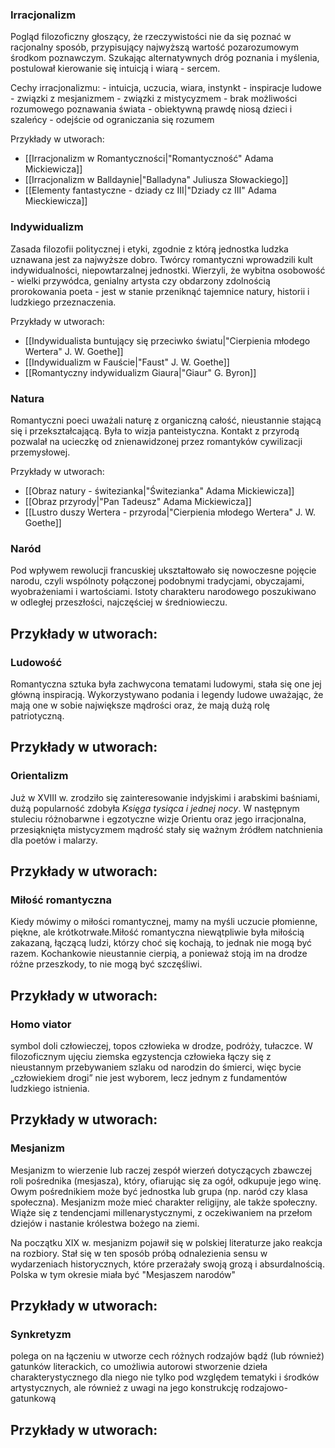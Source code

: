 ### Irracjonalizm
Pogląd filozoficzny głoszący, że rzeczywistości nie da się poznać w racjonalny sposób, przypisujący najwyższą wartość pozarozumowym środkom poznawczym.
Szukając alternatywnych dróg poznania i myślenia, postulował kierowanie się intuicją i wiarą - sercem.
 
Cechy irracjonalizmu:
	-   intuicja, uczucia, wiara, instynkt
	-   inspiracje ludowe
	-   związki z mesjanizmem
	-   związki z mistycyzmem
	-   brak możliwości rozumowego poznawania świata
	-   obiektywną prawdę niosą dzieci i szaleńcy
	-   odejście od ograniczania się rozumem

Przykłady w utworach:
- [[Irracjonalizm w Romantyczności|"Romantyczność" Adama Mickiewicza]] 
- [[Irracjonalizm w Balldaynie|"Balladyna" Juliusza Słowackiego]]
- [[Elementy fantastyczne - dziady cz III|"Dziady cz III" Adama Mieckiewicza]]

### Indywidualizm
Zasada filozofii politycznej i etyki, zgodnie z którą jednostka ludzka uznawana jest za najwyższe dobro.
Twórcy romantyczni wprowadzili kult indywidualności, niepowtarzalnej jednostki. Wierzyli, że wybitna osobowość - wielki przywódca, genialny artysta czy obdarzony zdolnością prorokowania poeta - jest w stanie przeniknąć tajemnice natury, historii i ludzkiego przeznaczenia.

Przykłady w utworach:
- [[Indywidualista buntujący się przeciwko światu|"Cierpienia młodego Wertera" J. W. Goethe]]
- [[Indywidualizm w Fauście|"Faust" J. W. Goethe]]
- [[Romantyczny indywidualizm Giaura|"Giaur" G. Byron]]

### Natura
Romantyczni poeci uważali naturę z organiczną całość, nieustannie stającą się i przekształcającą. Była to wizja panteistyczna. Kontakt z przyrodą pozwalał na ucieczkę od znienawidzonej przez romantyków cywilizacji przemysłowej.

Przykłady w utworach:
- [[Obraz natury - świtezianka|"Świtezianka" Adama Mickiewicza]]
- [[Obraz przyrody|"Pan Tadeusz" Adama Mickiewicza]]
- [[Lustro duszy Wertera - przyroda|"Cierpienia młodego Wertera" J. W. Goethe]]

### Naród
Pod wpływem rewolucji francuskiej ukształtowało się nowoczesne pojęcie narodu, czyli wspólnoty połączonej podobnymi tradycjami, obyczajami, wyobrażeniami i wartościami.  Istoty charakteru narodowego poszukiwano w odległej przeszłości, najczęściej w średniowieczu.

Przykłady w utworach:
- 

### Ludowość
Romantyczna sztuka była zachwycona tematami ludowymi, stała się one jej główną inspiracją. Wykorzystywano podania i legendy ludowe uważając, że mają one w sobie największe mądrości oraz, że mają dużą rolę patriotyczną.

Przykłady w utworach:
- 

### Orientalizm
Już w XVIII w. zrodziło się zainteresowanie indyjskimi i arabskimi baśniami, dużą popularność zdobyła *Księga tysiąca i jednej nocy*. W następnym stuleciu różnobarwne i egzotyczne wizje Orientu oraz jego irracjonalna, przesiąknięta mistycyzmem mądrość stały się ważnym źródłem natchnienia dla poetów i malarzy.

Przykłady w utworach:
- 

### Miłość romantyczna
Kiedy mówimy o miłości romantycznej, mamy na myśli uczucie płomienne, piękne, ale krótkotrwałe.Miłość romantyczna niewątpliwie była miłością zakazaną, łączącą ludzi, którzy choć się kochają, to jednak nie mogą być razem. Kochankowie nieustannie cierpią, a ponieważ stoją im na drodze różne przeszkody, to nie mogą być szczęśliwi.

Przykłady w utworach:
- 

### Homo viator
symbol doli człowieczej, topos człowieka w drodze, podróży, tułaczce. W filozoficznym ujęciu ziemska egzystencja człowieka łączy się z nieustannym przebywaniem szlaku od narodzin do śmierci, więc bycie „człowiekiem drogi” nie jest wyborem, lecz jednym z fundamentów ludzkiego istnienia. 

Przykłady w utworach:
- 

### Mesjanizm
Mesjanizm to wierzenie lub raczej zespół wierzeń dotyczących zbawczej roli pośrednika (mesjasza), który, ofiarując się za ogół, odkupuje jego winę. Owym pośrednikiem może być jednostka lub grupa (np. naród czy klasa społeczna). Mesjanizm może mieć charakter religijny, ale także społeczny. Wiąże się z tendencjami millenarystycznymi, z oczekiwaniem na przełom dziejów i nastanie królestwa bożego na ziemi.

Na początku XIX w. mesjanizm pojawił się w polskiej literaturze jako reakcja na rozbiory. Stał się w ten sposób próbą odnalezienia sensu w wydarzeniach historycznych, które przerażały swoją grozą i absurdalnością. Polska w tym okresie miała być "Mesjaszem narodów"

Przykłady w utworach:
- 

### Synkretyzm
polega on na łączeniu w utworze cech różnych rodzajów bądź (lub również) gatunków literackich, co umożliwia autorowi stworzenie dzieła charakterystycznego dla niego nie tylko pod względem tematyki i środków artystycznych, ale również z uwagi na jego konstrukcję rodzajowo-gatunkową

Przykłady w utworach:
- 



